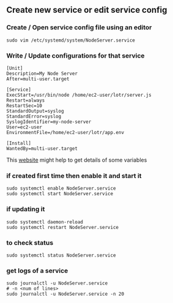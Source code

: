 ## Create new service or edit service config
### Create / Open service config file using an editor
```
sudo vim /etc/systemd/system/NodeServer.service
```

### Write / Update configurations for that service
```
[Unit]
Description=My Node Server
After=multi-user.target

[Service]
ExecStart=/usr/bin/node /home/ec2-user/lotr/server.js
Restart=always
RestartSec=10
StandardOutput=syslog
StandardError=syslog
SyslogIdentifier=my-node-server
User=ec2-user
EnvironmentFile=/home/ec2-user/lotr/app.env

[Install]
WantedBy=multi-user.target
```
This [website](https://medium.com/@benmorel/creating-a-linux-service-with-systemd-611b5c8b91d6) might help to get details of some variables

### if created first time then enable it and start it
```
sudo systemctl enable NodeServer.service
sudo systemctl start NodeServer.service
```
### if updating it
```
sudo systemctl daemon-reload
sudo systemctl restart NodeServer.service
```
### to check status
```
sudo systemctl status NodeServer.service
```
### get logs of a service
```
sudo journalctl -u NodeServer.service
# -n <num of lines>
sudo journalctl -u NodeServer.service -n 20
```


